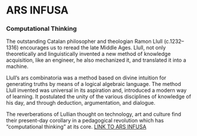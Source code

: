 # ARS INFUSA

### Computational Thinking

The outstanding Catalan philosopher and theologian Ramon Llull (c.1232–1316) encourages us to reread the late Middle Ages. Llull, not only theoretically and linguistically invented a new method of knowledge acquisition, like an engineer, he also mechanized it, and translated it into a machine.

Llull’s ars combinatoria was a method based on divine intuition for generating truths by means of a logical algebraic language. The method Llull invented was universal in its aspiration and, introduced a modern way of learning. It postulated the unity of the various disciplines of knowledge of his day, and through deduction, argumentation, and dialogue.

The reverberations of Lullian thought on technology, art and culture find their present-day corollary in a pedagogical revolution which has “computational thinking” at its core.
[LINK TO ARS INFUSA](http://ars-infusa.surge.sh/)
